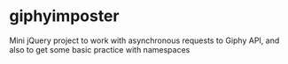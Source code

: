 # giphyimposter
Mini jQuery project to work with asynchronous requests to Giphy API, and also to get some basic practice with namespaces
